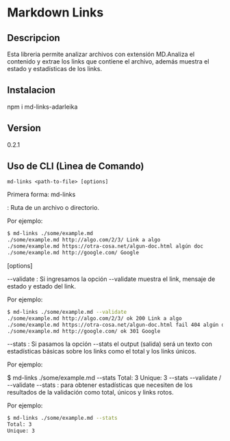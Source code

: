 # Markdown Links

## Descripcion

Esta libreria permite analizar archivos con extensión MD.Analiza el contenido y extrae los links que contiene el archivo, además muestra el estado y estadísticas de los links.

## Instalacion

npm i md-links-adarleika

## Version

0.2.1

## Uso de CLI (Lìnea de Comando)

`md-links <path-to-file> [options]`

Primera forma: md-links <path-to-file>

<path-to-file>: Ruta de un archivo o directorio.

Por ejemplo:

```sh
$ md-links ./some/example.md
./some/example.md http://algo.com/2/3/ Link a algo
./some/example.md https://otra-cosa.net/algun-doc.html algún doc
./some/example.md http://google.com/ Google
```

[options]

--validate : Si ingresamos la opción --validate muestra el link, mensaje de estado y estado del link.

Por ejemplo:

```sh
$ md-links ./some/example.md --validate
./some/example.md http://algo.com/2/3/ ok 200 Link a algo
./some/example.md https://otra-cosa.net/algun-doc.html fail 404 algún doc
./some/example.md http://google.com/ ok 301 Google
```

--stats : Si pasamos la opción --stats el output (salida) será un texto con estadísticas básicas sobre los links como el total y los links únicos.

Por ejemplo:

$ md-links ./some/example.md --stats
Total: 3
Unique: 3
--stats --validate / --validate --stats : para obtener estadísticas que necesiten de los resultados de la validación como total, únicos y links rotos.

Por ejemplo:


```sh
$ md-links ./some/example.md --stats
Total: 3
Unique: 3
```
